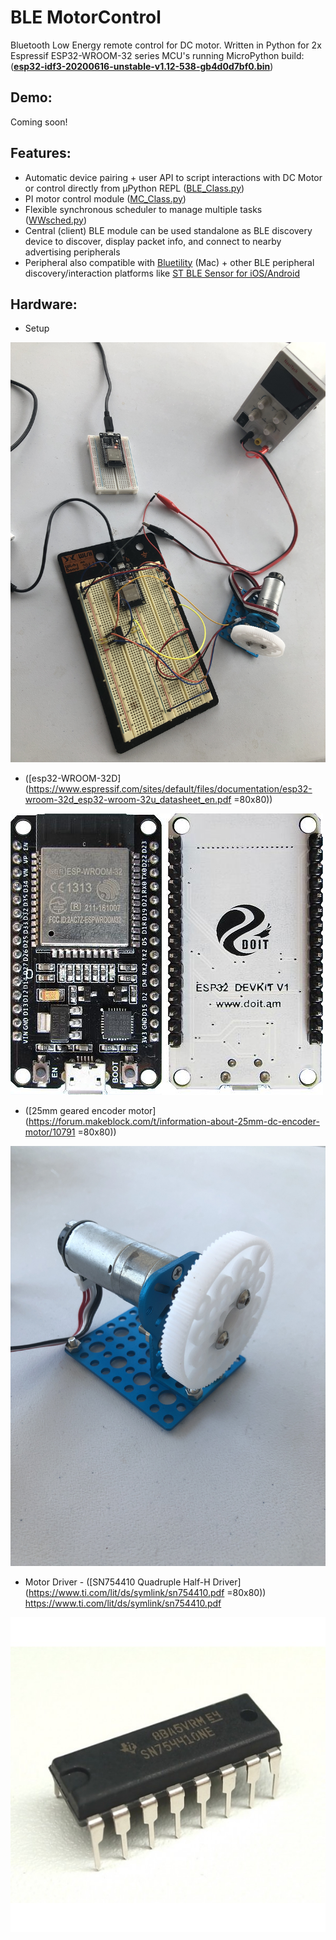 # BLE MotorControl

Bluetooth Low Energy remote control for DC motor. Written in Python for 2x Espressif ESP32-WROOM-32 series MCU's running MicroPython build: ([**esp32-idf3-20200616-unstable-v1.12-538-gb4d0d7bf0.bin**](https://micropython.org/download/esp32/))

Demo:
-----
Coming soon!

Features:
---------

- Automatic device pairing + user API to script interactions with DC Motor or control directly from µPython REPL ([BLE_Class.py](https://github.com/waleckaw/esp32_BLE_MotorControl/blob/master/BLE_Class.py))
- PI motor control module ([MC_Class.py](https://github.com/waleckaw/esp32_BLE_MotorControl/blob/master/MC_Class.py))
- Flexible synchronous scheduler to manage multiple tasks ([WWsched.py](https://github.com/waleckaw/esp32_BLE_MotorControl/blob/master/WWsched.py))
- Central (client) BLE module can be used standalone as BLE discovery device to discover, display packet info, and connect to nearby advertising peripherals
- Peripheral also compatible with [Bluetility](https://github.com/jnross/Bluetility/releases) (Mac) + other BLE peripheral discovery/interaction platforms like [ST BLE Sensor for iOS/Android](https://www.st.com/en/embedded-software/stblesensor.html)

Hardware:
---------

- Setup

![alt text](/media/IMG_8885.JPG)

- ([esp32-WROOM-32D](https://www.espressif.com/sites/default/files/documentation/esp32-wroom-32d_esp32-wroom-32u_datasheet_en.pdf =80x80))

![alt text](/media/doit-esp-wroom-32-devkit.jpg)

- ([25mm geared encoder motor](https://forum.makeblock.com/t/information-about-25mm-dc-encoder-motor/10791 =80x80))

![alt text](/media/IMG_8888.JPG)

- Motor Driver - ([SN754410 Quadruple Half-H Driver](https://www.ti.com/lit/ds/symlink/sn754410.pdf =80x80))
https://www.ti.com/lit/ds/symlink/sn754410.pdf

![alt text](/media/h-bridge-sn754410.jpg)




